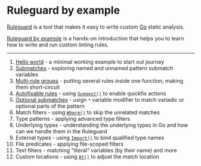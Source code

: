 # Ruleguard by example

[Ruleguard](https://github.com/quasilyte/go-ruleguard) is a tool that makes it easy to write custom [Go](golang.org/) static analysis.

[Ruleguard by example](https://go-ruleguard.github.io/by-example/) is a hands-on introduction that helps you to learn how to write and run custom linting rules.

<hr>

1. [Hello world](hello-world) - a minimal working example to start out journey
1. [Submatches](submatches) - exploring named and unnamed pattern submatch variables
1. [Multi-rule groups](multi-rule-groups) - putting several rules inside one function, making them short-circuit
1. [Autofixable rules](autofixable-rules) - using [`Suggest()`](https://pkg.go.dev/github.com/quasilyte/go-ruleguard/dsl/fluent#Matcher.Suggest) to enable quickfix actions
1. [Optional submatches](optional-submatches) - usign `*` variable modifier to match variadic or optional parts of the pattern
1. Match filters - using [`Where()`](https://pkg.go.dev/github.com/quasilyte/go-ruleguard/dsl/fluent#Matcher.Where) to skip the unrelated matches
1. Type patterns - applying advanced type filters
1. Underlying types - understanding the underlying types in Go and how can we handle them in the Ruleguard
1. External types - using [`Import()`](https://pkg.go.dev/github.com/quasilyte/go-ruleguard/dsl/fluent#Matcher.Import) to bind qualified type names
1. File predicates - applying file-scoped filters
1. Text filters - matching "literal" variables (by their name) and more
1. Custom locations - using [`At()`](https://pkg.go.dev/github.com/quasilyte/go-ruleguard/dsl/fluent#Matcher.At) to adjust the match location
